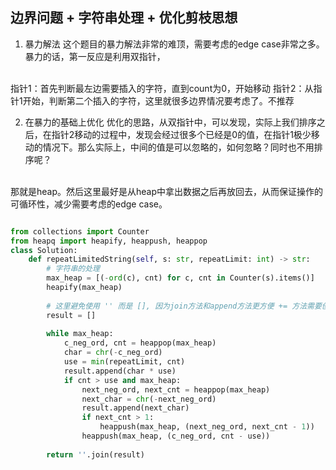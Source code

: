 ## 边界问题 + 字符串处理 + 优化剪枝思想

1. 暴力解法
这个题目的暴力解法非常的难顶，需要考虑的edge case非常之多。
暴力的话，第一反应是利用双指针，
<br>
指针1：首先判断最左边需要插入的字符，直到count为0，开始移动
指针2：从指针1开始，判断第二个插入的字符，这里就很多边界情况要考虑了。不推荐

2. 在暴力的基础上优化
优化的思路，从双指针中，可以发现，实际上我们排序之后，在指针2移动的过程中，发现会经过很多个已经是0的值，在指针1极少移动的情况下。那么实际上，中间的值是可以忽略的，如何忽略？同时也不用排序呢？
<br>
那就是heap。然后这里最好是从heap中拿出数据之后再放回去，从而保证操作的可循环性，减少需要考虑的edge case。

```python

from collections import Counter
from heapq import heapify, heappush, heappop
class Solution:
    def repeatLimitedString(self, s: str, repeatLimit: int) -> str:
        # 字符串的处理
        max_heap = [(-ord(c), cnt) for c, cnt in Counter(s).items()]
        heapify(max_heap)
        
        # 这里避免使用 '' 而是 [], 因为join方法和append方法更方便 += 方法需要创造新的string对象，再复制
        result = []
        
        while max_heap:
            c_neg_ord, cnt = heappop(max_heap)
            char = chr(-c_neg_ord)
            use = min(repeatLimit, cnt)
            result.append(char * use)
            if cnt > use and max_heap:
                next_neg_ord, next_cnt = heappop(max_heap)
                next_char = chr(-next_neg_ord)
                result.append(next_char)
                if next_cnt > 1:
                    heappush(max_heap, (next_neg_ord, next_cnt - 1))
                heappush(max_heap, (c_neg_ord, cnt - use))
        
        return ''.join(result)
```
